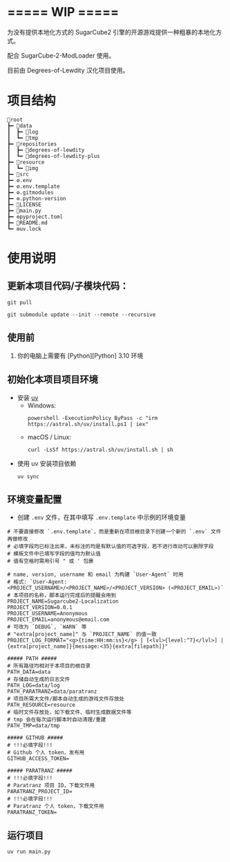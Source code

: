 # ===== WIP =====

为没有提供本地化方式的 SugarCube2 引擎的开源游戏提供一种粗暴的本地化方式。

配合 SugarCube-2-ModLoader 使用。

目前由 Degrees-of-Lewdity 汉化项目使用。

# 项目结构
```text
📁root
┣━ 📁data
┃  ┣━ 📁log
┃  ┗━ 📁tmp
┣━ 📁repositories
┃  ┣━ 📁degrees-of-lewdity
┃  ┗━ 📁degrees-of-lewdity-plus
┣━ 📁resource
┃  ┗━ 📁img
┣━ 📁src
┣━ ⚙️.env
┣━ ⚙️.env.template
┣━ ⚙️.gitmodules
┣━ ⚙️.python-version
┣━ 📄LICENSE
┣━ 🐍main.py
┣━ ⚙️pyproject.toml
┣━ 📄README.md
┗━ ⚙️uv.lock
```

# 使用说明

## 更新本项目代码/子模块代码：
```shell
git pull
```
```shell
git submodule update --init --remote --recursive
```

## 使用前
1. 你的电脑上需要有 [Python][Python] 3.10 环境

## 初始化本项目项目环境
- 安装 [uv](https://docs.astral.sh/uv/#installation)
  - Windows:
    ```shell
    powershell -ExecutionPolicy ByPass -c "irm https://astral.sh/uv/install.ps1 | iex"
    ```
  - macOS / Linux:
    ```shell
    curl -LsSf https://astral.sh/uv/install.sh | sh
    ```
- 使用 uv 安装项目依赖
  ```shell
  uv sync
  ```

## 环境变量配置
- 创建 `.env` 文件，在其中填写 `.env.template` 中示例的环境变量
```dotenv
# 不要直接修改 `.env.template`，而是重新在项目根目录下创建一个新的 `.env` 文件再做修改
# 必填字段均已标注出来，未标注的均是有默认值的可选字段，若不进行改动可以删除字段
# 模板文件中已填写字段的值均为默认值
# 值有空格时需用引号 " 或 ' 包裹

# name, version, username 和 email 为构建 `User-Agent` 时用
# 格式: `User-Agent: <PROJECT_USERNAME>/<PROJECT_NAME>/<PROJECT_VERSION> (<PROJECT_EMAIL>)`
# 本项目的名称，脚本运行完成后的提醒会用到
PROJECT_NAME=Sugarcube2-Localization
PROJECT_VERSION=0.0.1
PROJECT_USERNAME=Anonymous
PROJECT_EMAIL=anonymous@email.com
# 可改为 `DEBUG`, `WARN` 等
# "extra[project_name]" 与 `PROJECT_NAME` 的值一致
PROJECT_LOG_FORMAT="<g>{time:HH:mm:ss}</g> | [<lvl>{level:^7}</lvl>] | {extra[project_name]}{message:<35}{extra[filepath]}"

##### PATH #####
# 所有路径均相对于本项目的根目录
PATH_DATA=data
# 存储自动生成的日志文件
PATH_LOG=data/log
PATH_PARATRANZ=data/paratranz
# 项目所需大文件/脚本自动生成的游戏文件存放处
PATH_RESOURCE=resource
# 临时文件存放处，如下载文件、临时生成数据文件等
# tmp 会在每次运行脚本时自动清理/重建
PATH_TMP=data/tmp

##### GITHUB #####
# !!!必填字段!!!
# Github 个人 token，发布用
GITHUB_ACCESS_TOKEN=

##### PARATRANZ #####
# !!!必填字段!!!
# Paratranz 项目 ID，下载文件用
PARATRANZ_PROJECT_ID=
# !!!必填字段!!!
# Paratranz 个人 token，下载文件用
PARATRANZ_TOKEN=

```

## 运行项目
```shell
uv run main.py
```
